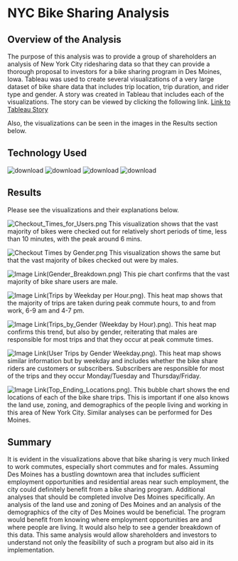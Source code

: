 # NYC Bike Sharing Analysis
## Overview of the Analysis
The purpose of this analysis was to provide a group of shareholders an analysis of New York City ridesharing data so that they can provide a thorough proposal to investors for a bike sharing program in Des Moines, Iowa. Tableau was used to create several visualizations of a very large dataset of bike share data that includes trip location, trip duration, and rider type and gender. A story was created in Tableau that includes each of the visualizations. The story can be viewed by clicking the following link. 
[Link to Tableau Story](https://public.tableau.com/app/profile/jeremy6008/viz/NYCBikeSharingAnalysis_16543604046310/NYCBikeSharingAnalysis?publish=yes)

Also, the visualizations can be seen in the images in the Results section below.

## Technology Used

![download](https://user-images.githubusercontent.com/98500639/185662317-21234bb5-da38-43dd-85e2-270dbd8502b6.jpg)
![download](https://user-images.githubusercontent.com/98500639/185662675-e8f4e99d-ba3b-4907-8724-41afed750c4d.png)
![download](https://user-images.githubusercontent.com/98500639/185662726-5071c755-7bb7-466f-8811-bc19846dbe26.png)
![download](https://user-images.githubusercontent.com/98500639/185662809-d4c0b463-816c-4452-a8f2-cb5f2c1bb1b4.png)


## Results
Please see the visualizations and their explanations below.

![Checkout_Times_for_Users.png](https://github.com/JeremyKRay/bikesharing/blob/main/Checkout%20Times%20for%20Users.png)
This visualization shows that the vast majority of bikes were checked out for relatively short periods of time, less than 10 minutes, with the peak around 6 mins.

![Checkout Times by Gender.png](https://github.com/JeremyKRay/Bikesharing/blob/0443c21ed6e9a2f6e907afc880855e4084d53979/Images/Checkout%20Times%20by%20Gender.png)
This visualization shows the same but that the vast majority of bikes checked out were by males.

![Image Link(Gender_Breakdown.png)](https://github.com/JeremyKRay/Bikesharing/blob/ea4bed2c05b52f71061f3f7db95e98c5781aa303/Images/Gender%20Breakdown.png)
This pie chart confirms that the vast majority of bike share users are male.

![Image Link(Trips by Weekday per Hour.png).](https://github.com/JeremyKRay/bikesharing/blob/main/Trips%20by%20Weekday%20per%20Hour.png)
This heat map shows that the majority of trips are taken during peak commute hours, to and from work, 6-9 am and 4-7 pm.

![Image Link(Trips_by_Gender (Weekday by Hour).png).](https://github.com/JeremyKRay/bikesharing/blob/main/Trips%20by%20Gender%20(Weekday%20by%20Hour).png)
This heat map confirms this trend, but also by gender, reiterating that males are responsible for most trips and that they occur at peak commute times.

![Image Link(User Trips by Gender Weekday.png).](https://github.com/JeremyKRay/bikesharing/blob/main/User%20Trips%20by%20Gender%20Weekday.png)
This heat map shows similar information but by weekday and includes whether the bike share riders are customers or subscribers. Subscribers are responsible for most of the trips and they occur Monday/Tuesday and Thursday/Friday. 

![Image Link(Top_Ending_Locations.png).](https://github.com/JeremyKRay/bikesharing/blob/main/Top%20Ending%20Locations.png)
This bubble chart shows the end locations of each of the bike share trips. This is important if one also knows the land use, zoning, and demographics of the people living and working in this area of New York City. Similar analyses can be performed for Des Moines. 

## Summary
It is evident in the visualizations above that bike sharing is very much linked to work commutes, especially short commutes and for males. Assuming Des Moines has a bustling downtown area that includes sufficient employment opportunities and residential areas near such employment, the city could definitely benefit from a bike sharing program. Additional analyses that should be completed involve Des Moines specifically. An analysis of the land use and zoning of Des Moines and an analysis of the demographics of the city of Des Moines would be beneficial. The program would benefit from knowing where employment opportunities are and where people are living. It would also help to see a gender breakdown of this data. This same analysis would allow shareholders and investors to understand not only the feasibility of such a program but also aid in its implementation.
